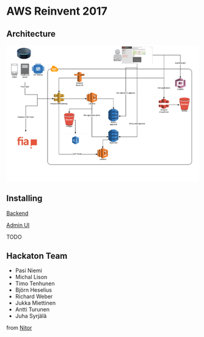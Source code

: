 # AWS Reinvent 2017


## Architecture

![Architecture diagram](architecture.png)

## Installing
[Backend](serverless/README.md)

[Admin UI](admin-ui/README.md)

TODO

## Hackaton Team

- Pasi Niemi
- Michal Lison
- Timo Tenhunen
- Björn Heselius
- Richard Weber
- Jukka Miettinen
- Antti Turunen
- Juha Syrjälä

from [Nitor](https://www.nitor.com)
